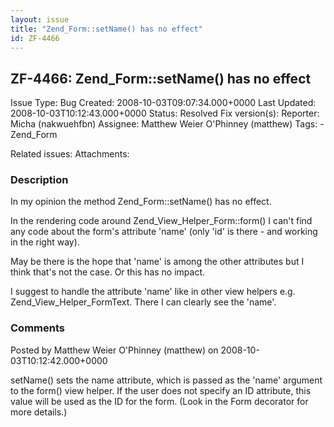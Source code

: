```yaml
---
layout: issue
title: "Zend_Form::setName() has no effect"
id: ZF-4466
---
```


ZF-4466: Zend\_Form::setName() has no effect
--------------------------------------------

 Issue Type: Bug Created: 2008-10-03T09:07:34.000+0000 Last Updated: 2008-10-03T10:12:43.000+0000 Status: Resolved Fix version(s): 
 Reporter:  Micha (nakwuehfbn)  Assignee:  Matthew Weier O'Phinney (matthew)  Tags: - Zend\_Form
 
 Related issues: 
 Attachments: 
### Description

In my opinion the method Zend\_Form::setName() has no effect.

In the rendering code around Zend\_View\_Helper\_Form::form() I can't find any code about the form's attribute 'name' (only 'id' is there - and working in the right way).

May be there is the hope that 'name' is among the other attributes but I think that's not the case. Or this has no impact.

I suggest to handle the attribute 'name' like in other view helpers e.g. Zend\_View\_Helper\_FormText. There I can clearly see the 'name'.

 

 

### Comments

Posted by Matthew Weier O'Phinney (matthew) on 2008-10-03T10:12:42.000+0000

setName() sets the name attribute, which is passed as the 'name' argument to the form() view helper. If the user does not specify an ID attribute, this value will be used as the ID for the form. (Look in the Form decorator for more details.)

 

 